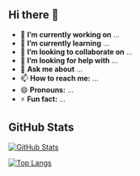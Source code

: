 ## Hi there 👋

- 🔭 **I’m currently working on** ...
- 🌱 **I’m currently learning** ...
- 👯 **I’m looking to collaborate on** ...
- 🤔 **I’m looking for help with** ...
- 💬 **Ask me about** ...
- 📫 **How to reach me:** ...
- 😄 **Pronouns:** ...
- ⚡ **Fun fact:** ...


## GitHub Stats
<!-- GitHub-readme-stats 카드 (reimunyancat을 자신의 GitHub 아이디로 변경) -->
[![GitHub Stats](https://github-readme-stats.vercel.app/api?username=reimunyancat&show_icons=true&theme=radical)](https://github.com/reimunyancat)

<!-- Top Languages 카드 -->
[![Top Langs](https://github-readme-stats.vercel.app/api/top-langs/?username=reimunyancat&theme=radical&layout=compact)](https://github.com/reimunyancat)

<!--
**reimunyancat/reimunyancat** is a ✨ _special_ ✨ repository because its `README.md` (this file) appears on your GitHub profile.

Here are some ideas to get you started:

- 🔭 I’m currently working on ...
- 🌱 I’m currently learning ...
- 👯 I’m looking to collaborate on ...
- 🤔 I’m looking for help with ...
- 💬 Ask me about ...
- 📫 How to reach me: ...
- 😄 Pronouns: ...
- ⚡ Fun fact: ...
-->
